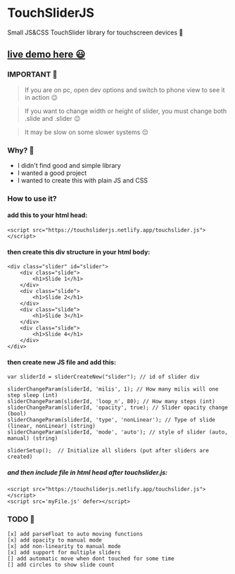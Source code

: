 # TouchSliderJS
Small JS&CSS TouchSlider library for touchscreen devices 📱  

## [live demo here 😃](https://touchsliderjs.netlify.app/) 
### IMPORTANT 🧐
> If you are on pc, open dev options and switch to phone view to see it in action 😉

> If you want to change width or height of slider, you must change both .slide and .slider 😉

> It may be slow on some slower systems 😔

### Why? 🤔
- I didn't find good and simple library
- I wanted a good project
- I wanted to create this with plain JS and CSS

### How to use it?
#### add this to your html head:

    <script src="https://touchsliderjs.netlify.app/touchslider.js"></script>


#### then create this div structure in your html body:
    <div class="slider" id="slider">
        <div class="slide">
            <h1>Slide 1</h1>
        </div>
        <div class="slide">
            <h1>Slide 2</h1>
        </div>
        <div class="slide">
            <h1>Slide 3</h1>
        </div>
        <div class="slide">
            <h1>Slide 4</h1>
        </div>
    </div>

#### then create new JS file and add this:
    var sliderId = sliderCreateNew("slider"); // id of slider div

    sliderChangeParam(sliderId, 'milis', 1); // How many milis will one step sleep (int)
    sliderChangeParam(sliderId, 'loop_n', 80); // How many steps (int)
    sliderChangeParam(sliderId, 'opacity', true); // Slider opacity change (bool)
    sliderChangeParam(sliderId, 'type', 'nonLinear'); // Type of slide (linear, nonLinear) (string)
    sliderChangeParam(sliderId, 'mode', 'auto'); // style of slider (auto, manual) (string)

    sliderSetup();  // Initialize all sliders (put after sliders are created)


##### and then include file in html head after touchslider.js:
    <script src="https://touchsliderjs.netlify.app/touchslider.js"></script>
    <script src='myFile.js' defer></script>

### TODO  🫡
    [x] add parseFloat to auto moving functions
    [x] add opacity to manual mode
    [x] add non-linearity to manual mode
    [x] add support for multiple sliders
    [] add automatic move when dont touched for some time
    [] add circles to show slide count
